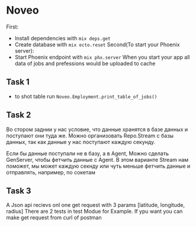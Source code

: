 # Noveo
First:
  * Install dependencies with `mix deps.get`
  * Create database with `mix ecto.reset`
Second(To start your Phoenix server):
  * Start Phoenix endpoint with `mix phx.server`
  When you start your app all data of jobs and prefessions would be uploaded to cache



## Task 1
  * to shot table run `Noveo.Employment.print_table_of_jobs()`

## Task 2
  Во стором заднии у нас условие, что данные хранятся в базе данных и поступают они туда же.
  Можно организовать Repo.Stream с базы данных, так как данные у нас поступают каждую секунду.
  
  Если бы данные поступали не в базу, а в Agent, Можно сделать GenServer, чтобы фетчить данные с Agent.
  В этом варианте Stream нам поможет, мы может каждую секнду или чуть меньше фетчить данные и отправлять, например, по сокетам 
## Task 3
A Json api recievs onl one get request with 3 params [latitude, longitude, radius]
There are 2 tests in test Modue for Example. 
If ypu want you can make get request from curl of postman